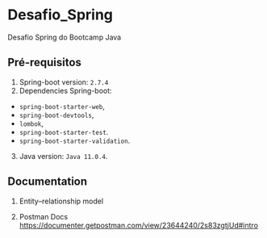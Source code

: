 # Desafio_Spring
Desafio Spring do Bootcamp Java

## Pré-requisitos
1. Spring-boot version: `2.7.4`
2. Dependencies Spring-boot:
- `spring-boot-starter-web`,
- `spring-boot-devtools`,
- `lombok`,
- `spring-boot-starter-test`.
- `spring-boot-starter-validation`.
3. Java version: `Java 11.0.4`.

## Documentation
1. Entity–relationship model

3. Postman Docs
   https://documenter.getpostman.com/view/23644240/2s83zgtjUd#intro
